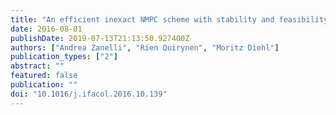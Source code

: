 ```yaml
---
title: "An efficient inexact NMPC scheme with stability and feasibility guarantees"
date: 2016-08-01
publishDate: 2019-07-13T21:13:50.927400Z
authors: ["Andrea Zanelli", "Rien Quirynen", "Moritz Diehl"]
publication_types: ["2"]
abstract: ""
featured: false
publication: ""
doi: "10.1016/j.ifacol.2016.10.139"
---
```


